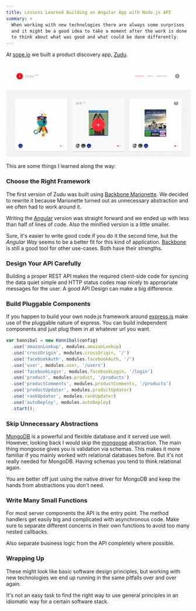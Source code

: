 ```yaml
---
title: Lessons Learned Building an Angular App with Node.js API
summary: >
  When working with new technologies there are always some surprises
  and it might be a good idea to take a moment after the work is done
  to think about what was good and what could be done differently.
---
```


At [sope.io](http://sope.io/) we built a product discovery app, [Zudu](http://www.zudu.cc/).

[![Zudo Screenshot](/images/zudu.jpg)](http://www.zudu.cc/)

This are some things I learned along the way:


### Choose the Right Framework
The first version of Zudu was built using [Backbone Marionette](https://marionettejs.com/). We decided to rewrite it because Marionette turned out as unnecessary abstraction and we often had to work around it.

Writing the [Angular](https://angularjs.org/) version was straight forward and we ended up with less than half of lines of code. Also the minified version is a little smaller.

Sure, it's easier to write good code if you do it the second time, but the _Angular Way_ seems to be a better fit for this kind of application.
[Backbone](https://backbonejs.org/) is still a good tool for other use-cases.
Both have their strengths.


### Design Your API Carefully
Building a proper REST API makes the required client-side code for syncing the data quiet simple and HTTP status codes map nicely to appropriate messages for the user.
A good API Design can make a big difference.


### Build Pluggable Components
If you happen to build your own node.js framework around [express.js](https://expressjs.com/) make use of the pluggable nature of express. You can build independent components and just plug them in at whatever url you want.

```js
var hannibal = new Hannibal(config)
  .use('amazonLookup', modules.amazonLookup)
  .use('crossOrigin', modules.crossOrigin, '/')
  .use('facebookAuth', modules.facebookAuth, '/')
  .use('user', modules.user, '/users')
  .use('facebookLogin', modules.facebookLogin, '/login')
  .use('product', modules.product, '/products')
  .use('productComments', modules.productComments, '/products')
  .use('productUpdater', modules.productUpdater)
  .use('rankUpdater', modules.rankUpdater)
  .use('autoDeploy', modules.autoDeploy)
  .start();
```


### Skip Unnecessary Abstractions
[MongoDB](https://www.mongodb.org/) is a powerful and flexible database and it served use well. However, looking back I would skip the [mongoose](https://mongoosejs.com/) abstraction. The main thing mongoose gives you is validation via schemas. This makes it more familiar if you mainly worked with relational databases before. But it's not really needed for MongoDB. Having schemas you tend to think relational again.

You are better off just using the native driver for MongoDB and keep the hands from abstractions you don't need.


### Write Many Small Functions
For most server components the API is the entry point. The method handlers get easily big and complicated with asynchronous code. Make sure to separate different concerns in their own functions to avoid too many nested callbacks.

Also separate business logic from the API completely where possible.


### Wrapping Up
These might look like basic software design principles, but working with new technologies we end up running in the same pitfalls over and over again.

It's not an easy task to find the right way to use general principles in an idiomatic way for a certain software stack.
